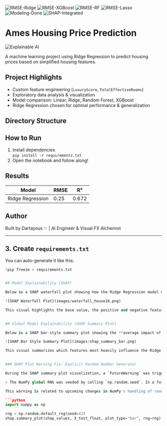 ![RMSE-Ridge](https://img.shields.io/badge/RMSE%20(Ridge)-~0.252-success)
![RMSE-XGBoost](https://img.shields.io/badge/RMSE%20(XGBoost)-0.2755-blue)
![RMSE-RF](https://img.shields.io/badge/RMSE%20(Random%20Forest)-0.2516-purple)
![RMSE-Lasso](https://img.shields.io/badge/RMSE%20(Lasso)-0.3635-lightgrey)
![Modeling-Done](https://img.shields.io/badge/Modeling-Complete-brightgreen)
![SHAP-Integrated](https://img.shields.io/badge/SHAP-Visualized-important)


# Ames Housing Price Prediction

![Explainable AI](https://img.shields.io/badge/Explainability-SHAP-%234CAF50?style=for-the-badge&logo=datadog)

A machine learning project using Ridge Regression to predict housing prices based on simplified housing features.

## Project Highlights
- Custom feature engineering (`LuxuryScore`, `TotalEffectiveRooms`)
- Exploratory data analysis & visualization
- Model comparison: Linear, Ridge, Random Forest, XGBoost
- Ridge Regression chosen for optimal performance & generalization

## Directory Structure


## How to Run
1. Install dependencies  
   `pip install -r requirements.txt`  
2. Open the notebook and follow along!  

## Results
| Model             | RMSE | R²    |
|------------------|------|-------|
| Ridge Regression  | 0.25 | 0.672 |

## Author
Built by Dartayous ✨ | AI Engineer & Visual FX Alchemist

---

## 3. Create `requirements.txt`

You can auto-generate it like this:

```python
!pip freeze > requirements.txt


## Model Explainability (SHAP)

Below is a SHAP waterfall plot showing how the Ridge Regression model made its prediction for a specific home (Index #16):

![SHAP Waterfall Plot](images/waterfall_house16.png)

This visual highlights the base value, the positive and negative feature contributions, and the final log-price prediction—illustrating interpretability at the individual prediction level.

                                                                                                               
## Global Model Explainability (SHAP Summary Plot)

Below is a SHAP bar-style summary plot showing the **average impact of each feature on model predictions** across the test set:

![SHAP Bar Style Summary Plot](images/shap_summary_bar.png)

This visual summarizes which features most heavily influence the Ridge Regression model’s output, averaged over many predictions. High-impact features (positive or negative) reflect consistent influence, not just isolated cases.

                                                                                                               
### SHAP Plot Warning Fix: Explicit Random Number Generator

During the SHAP summary plot visualization, a `FutureWarning` was triggered:

> The NumPy global RNG was seeded by calling `np.random.seed`. In a future version this function will no longer use the global RNG. Pass `rng` explicitly...

This warning is related to upcoming changes in NumPy's handling of randomness. To future-proof the visualization and silence the warning, I passed an explicit random number generator (`rng`) to the `shap.summary_plot` call:

```python
import numpy as np

rng = np.random.default_rng(seed=42)
shap.summary_plot(shap_values, X_test_float, plot_type="bar", rng=rng)

